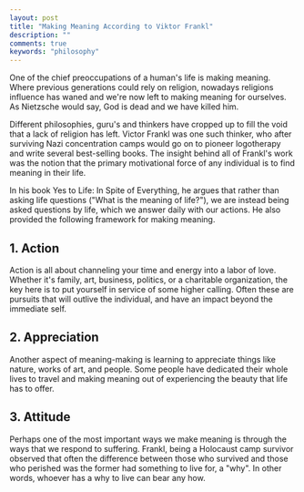 ```yaml
---
layout: post
title: "Making Meaning According to Viktor Frankl"
description: ""
comments: true
keywords: "philosophy"
---
```


One of the chief preoccupations of a human's life is making meaning. Where previous generations could rely on religion, nowadays religions influence has waned and we're now left to making meaning for ourselves. As Nietzsche would say, God is dead and we have killed him.

Different philosophies, guru's and thinkers have cropped up to fill the void that a lack of religion has left. Victor Frankl was one such thinker, who after surviving Nazi concentration camps would go on to pioneer logotherapy and write several best-selling books. The insight behind all of Frankl's work was the notion that the primary motivational force of any individual is to find meaning in their life.

In his book Yes to Life: In Spite of Everything, he argues that rather than asking life questions ("What is the meaning of life?"), we are instead being asked questions by life, which we answer daily with our actions. He also provided the following framework for making meaning.

## 1. Action

Action is all about channeling your time and energy into a labor of love. Whether it's family, art, business, politics, or a charitable organization, the key here is to put yourself in service of some higher calling. Often these are pursuits that will outlive the individual, and have an impact beyond the immediate self.

## 2. Appreciation

Another aspect of meaning-making is learning to appreciate things like nature, works of art, and people. Some people have dedicated their whole lives to travel and making meaning out of experiencing the beauty that life has to offer.

## 3. Attitude

Perhaps one of the most important ways we make meaning is through the ways that we respond to suffering. Frankl, being a Holocaust camp survivor observed that often the difference between those who survived and those who perished was the former had something to live for, a "why". In other words, whoever has a why to live can bear any how. 


